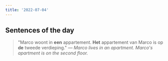```yaml
---
title: '2022-07-04'
---
```


## Sentences of the day

> "Marco woont in **een** appartement.  **Het** appartement van Marco is op **de** tweede verdieping."
> _— Marco lives in an apartment.  Marco's apartment is on the second floor._

